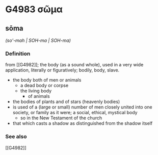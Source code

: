 # G4983 σῶμα

## sōma

_(so'-mah | SOH-ma | SOH-ma)_

### Definition

from [[G4982]]; the body (as a sound whole), used in a very wide application, literally or figuratively; bodily, body, slave.

- the body both of men or animals
  - a dead body or corpse
  - the living body
    - of animals
- the bodies of plants and of stars (heavenly bodies)
- is used of a (large or small) number of men closely united into one society, or family as it were; a social, ethical, mystical body
  - so in the New Testament of the church
- that which casts a shadow as distinguished from the shadow itself

### See also

[[G4982]]

